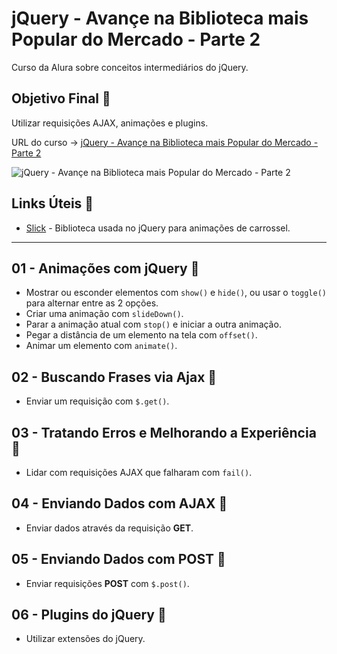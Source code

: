 # jQuery - Avançe na Biblioteca mais Popular do Mercado - Parte 2

Curso da Alura sobre conceitos intermediários do jQuery.

## Objetivo Final &#x1F3AF;

Utilizar requisições AJAX, animações e plugins.

URL do curso -> [jQuery - Avançe na Biblioteca mais Popular do Mercado - Parte 2](https://cursos.alura.com.br/course/jquery-a-biblioteca-do-mercado-parte-2)

![jQuery - Avançe na Biblioteca mais Popular do Mercado - Parte 2](https://www.alura.com.br/assets/api/share/curso-jquery-a-biblioteca-do-mercado-parte-2.png)

## Links Úteis &#x1F517;
* [Slick](https://kenwheeler.github.io/slick/) - Biblioteca usada no jQuery para animações de carrossel.

***

## 01 - Animações com jQuery &#x1F516;
* Mostrar ou esconder elementos com `show()` e `hide()`, ou usar o `toggle()` para alternar entre as 2 opções.
* Criar uma animação com `slideDown()`.
* Parar a animação atual com `stop()` e iniciar a outra animação.
* Pegar a distância de um elemento na tela com `offset()`.
* Animar um elemento com `animate()`.

## 02 - Buscando Frases via Ajax &#x1F516;
* Enviar um requisição com `$.get()`.

## 03 - Tratando Erros e Melhorando a Experiência &#x1F516;
* Lidar com requisições AJAX que falharam com `fail()`.

## 04 - Enviando Dados com AJAX &#x1F516;
* Enviar dados através da requisição **GET**.

## 05 - Enviando Dados com POST &#x1F516;
* Enviar requisições **POST** com `$.post()`.

## 06 - Plugins do jQuery &#x1F516;
* Utilizar extensões do jQuery.